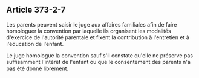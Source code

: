 Article 373-2-7
----
Les parents peuvent saisir le juge aux affaires familiales afin de faire
homologuer la convention par laquelle ils organisent les modalités d'exercice de
l'autorité parentale et fixent la contribution à l'entretien et à l'éducation de
l'enfant.

Le juge homologue la convention sauf s'il constate qu'elle ne préserve pas
suffisamment l'intérêt de l'enfant ou que le consentement des parents n'a pas
été donné librement.
